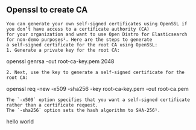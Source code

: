 ## Openssl to create CA
```
You can generate your own self-signed certificates using OpenSSL if you don’t have access to a certificate authority (CA) 
for your organization and want to use Open Distro for Elasticsearch for non-demo purposes¹. Here are the steps to generate
a self-signed certificate for the root CA using OpenSSL:
1. Generate a private key for the root CA:
```
openssl genrsa -out root-ca-key.pem 2048
```
2. Next, use the key to generate a self-signed certificate for the root CA:
```
openssl req -new -x509 -sha256 -key root-ca-key.pem -out root-ca.pem
```
The `-x509` option specifies that you want a self-signed certificate rather than a certificate request.
The `-sha256` option sets the hash algorithm to SHA-256¹.

```
hello world
```
